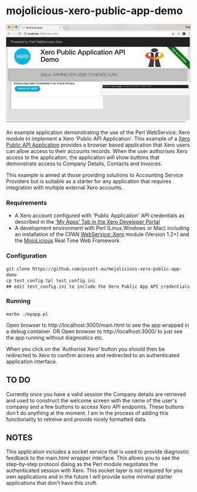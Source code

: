 # mojolicious-xero-public-app-demo

![App Screenshot](docs/xero_public_api_demo.jpg?raw=true "Screenshot")



An example application demonstrating the use of the Perl WebService::Xero module to implement a Xero 'Public API Application'.
This example of a [Xero Public API Application](https://developer.xero.com/documentation/getting-started/public-applications/) provides a browser based application that Xero users can allow access to their accounts records. When the user authorises Xero access to the application, the application will show buttons that demonstrate access to Company Details, Contacts and Invoices.

This example is aimed at those providing solutions to Accounting Service Providers but is suitable as a starter for any application that requires integration with multiple external Xero accounts. 

### Requirements

  - A Xero account configured with 'Public Application' API credentials as described in the ['My Apps' Tab in the Xero Developer Portal](https://app.xero.com/Application)
  - A development environment with Perl (Linux,Windows or Mac) including an installation of the CPAN [WebService::Xero](http://search.cpan.org/~localshop/WebService-Xero/) module (Version 1.2+)  and the [MojoLicious](http://search.cpan.org/~sri/Mojolicious/) Real Time Web Framework

### Configuration

    git clone https://github.com/pscott-au/mojolicious-xero-public-app-demo
    cp test_config.tpl test_config.ini 
    ## edit test_config.ini to include the Xero Public App API credentials
    
### Running

    morbo ./myapp.pl
    
Open browser to http://localhost:3000/main.html to see the app wrapped in a debug container.
  OR
Open browser to http://localhost:3000/ to just see the app running without diagnostics etc.

When you click on the 'Authorise Xero' button you should then be redirected to Xero to confirm access and redirected to an authenticated application interface.


## TO DO

Currently once you have a valid session the Company details are retrieved and used to construct the welcome screen with the name of the user's company and a few buttons to access Xero API endpoints. These buttons don't do anything at the moment. I am in the process of adding this functionality to retreive and provide nicely formatted data.

## NOTES

This application includes a socket service that is used to provide diagnostic feedback to the main.html wrapper interface. This allows you to see the step-by-step protocol dialog as the Perl module negotiates the authenticated session with Xero. This socket layer is not required for you own applications and in the future I will provide some minimal starter applications that don't have this cruft.
